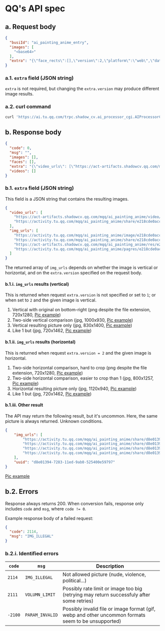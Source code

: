 # QQ's API spec

## a. Request body

```json
{
  "busiId": "ai_painting_anime_entry",
  "images": [
    "<base64>"
  ],
  "extra": "{\"face_rects\":[],\"version\":2,\"platform\":\"web\",\"data_report\":{\"parent_trace_id\":\"d5c3492b-037b-8dab-34bd-c1d7c85daef2\",\"root_channel\":\"\",\"level\":1}}"
}
```

### a.1. `extra` field (JSON string)

`extra` is not required, but changing the `extra.version` may produce different image results.

### a.2. curl command

```bash
curl 'https://ai.tu.qq.com/trpc.shadow_cv.ai_processor_cgi.AIProcessorCgi/Process' -X POST -H 'User-Agent: Mozilla/5.0 (X11; Linux x86_64; rv:106.0) Gecko/20100101 Firefox/106.0' -H 'Accept: application/json, text/plain, */*' -H 'Accept-Language: es,en-US;q=0.7,en;q=0.3' -H 'Accept-Encoding: gzip, deflate, br' -H 'Referer: https://h5.tu.qq.com/' -H 'Content-Type: application/json' -H 'Origin: https://h5.tu.qq.com' -H 'DNT: 1' -H 'Connection: keep-alive' -H 'Sec-Fetch-Dest: empty' -H 'Sec-Fetch-Mode: cors' -H 'Sec-Fetch-Site: same-site' --data-raw '{"busiId":"ai_painting_anime_entry","images":["<base64>"],"extra":"{\"face_rects\":[],\"version\":2,\"platform\":\"web\",\"data_report\":{\"parent_trace_id\":\"67abd766-8e57-4299-9464-f6e67b90be59\",\"root_channel\":\"\",\"level\":1}}"}'
```

## b. Response body

```json
{
  "code": 0,
  "msg": "",
  "images": [],
  "faces": [],
  "extra": "{\"video_urls\": [\"https://act-artifacts.shadowcv.qq.com/mqq/ai_painting_anime/video/e218cde0accb9b079814c49e91e7c98b_poqay.mp4\", \"https://activity.tu.qq.com/mqq/ai_painting_anime/share/e218cde0accb9b079814c49e91e7c98b_ms4wq.mp4\"], \"img_urls\": [\"https://activity.tu.qq.com/mqq/ai_painting_anime/image/e218cde0accb9b079814c49e91e7c98b_8tvrw.jpg\", \"https://activity.tu.qq.com/mqq/ai_painting_anime/share/e218cde0accb9b079814c49e91e7c98b_yayhn.jpg\", \"https://act-artifacts.shadowcv.qq.com/mqq/ai_painting_anime/res/e218cde0accb9b079814c49e91e7c98b_rpkpt.jpg\", \"https://activity.tu.qq.com/mqq/ai_painting_anime/pagres/e218cde0accb9b079814c49e91e7c98b_b4soo.jpg\"]}",
  "videos": []
}
```

### b.1. `extra` field (JSON string)

This field is a JSON string that contains the resulting images.

```json
{
  "video_urls": [
    "https://act-artifacts.shadowcv.qq.com/mqq/ai_painting_anime/video/e218cde0accb9b079814c49e91e7c98b_poqay.mp4",
    "https://activity.tu.qq.com/mqq/ai_painting_anime/share/e218cde0accb9b079814c49e91e7c98b_ms4wq.mp4"
  ],
  "img_urls": [
    "https://activity.tu.qq.com/mqq/ai_painting_anime/image/e218cde0accb9b079814c49e91e7c98b_8tvrw.jpg",
    "https://activity.tu.qq.com/mqq/ai_painting_anime/share/e218cde0accb9b079814c49e91e7c98b_yayhn.jpg",
    "https://act-artifacts.shadowcv.qq.com/mqq/ai_painting_anime/res/e218cde0accb9b079814c49e91e7c98b_rpkpt.jpg",
    "https://activity.tu.qq.com/mqq/ai_painting_anime/pagres/e218cde0accb9b079814c49e91e7c98b_b4soo.jpg"
  ]
}
```

The returned array of `img_urls` depends on whether the image is vertical or horizontal, and on the `extra.version` specified on the request body.

#### b.1.i. `img_urls` results (vertical)

This is returned when request `extra.version` is not specified or set to `1`; or when set to `2` and the given image is vertical.

1. Vertical with original on bottom-right (png despite the file extension, 720x1280, [Pic example](group1-pic1.png))
2. Two-side vertical comparison (jpg, 1000x930, [Pic example](group1-pic2.jpg))
3. Vertical resulting picture only (jpg, 830x1400, [Pic example](group1-pic3.jpg))
4. Like 1 but (jpg, 720x1462, [Pic example](group1-pic4.jpg))

#### b.1.ii. `img_urls` results (horizontal)

This is returned when request `extra.version = 2` and the given image is horizontal.

1. Two-side horizontal comparison, hard to crop (png despite the file extension, 720x1280, [Pic example](group2-pic1.png))
2. Two-side horizontal comparison, easier to crop than 1 (jpg, 800x1257, [Pic example](group2-pic2.jpg))
3. Horizontal resulting picture only (jpg, 1120x940, [Pic example](group2-pic3.jpg))
4. Like 1 but (jpg, 720x1462, [Pic example](group2-pic4.jpg))

#### b.1.iii. Other result

The API may return the following result, but it's uncommon. Here, the same picture is always returned. Unknown conditions.

```json
{
    "img_urls": [
        "https://activity.tu.qq.com/mqq/ai_painting_anime/share/d8e01394-7283-11ed-9ab0-525400e59797.jpg",
        "https://activity.tu.qq.com/mqq/ai_painting_anime/share/d8e01394-7283-11ed-9ab0-525400e59797.jpg",
        "https://activity.tu.qq.com/mqq/ai_painting_anime/share/d8e01394-7283-11ed-9ab0-525400e59797.jpg",
        "https://activity.tu.qq.com/mqq/ai_painting_anime/share/d8e01394-7283-11ed-9ab0-525400e59797.jpg"
    ],
    "uuid": "d8e01394-7283-11ed-9ab0-525400e59797"
}
```

[Pic example](group3-pic1.jpg)

## b.2. Errors

Response always returns 200. When conversion fails, response only includes `code` and `msg`, where `code != 0`.

Example response body of a failed request:

```json
{
  "code": 2114,
  "msg": "IMG_ILLEGAL"
}
```

### b.2.i. Identified errors

| `code`  | `msg`           | Description                                                                                         |
|---------|-----------------|-----------------------------------------------------------------------------------------------------|
| `2114`  | `IMG_ILLEGAL`   | Not allowed picture (nude, violence, political...)                                                  |
| `2111`  | `VOLUMN_LIMIT`  | Possibly rate limit or image too big (retrying may return successfuly after some retries)           |
| `-2100` | `PARAM_INVALID` | Possibly invalid file or image format (gif, webp and other uncommon formats seem to be unsupported) |
